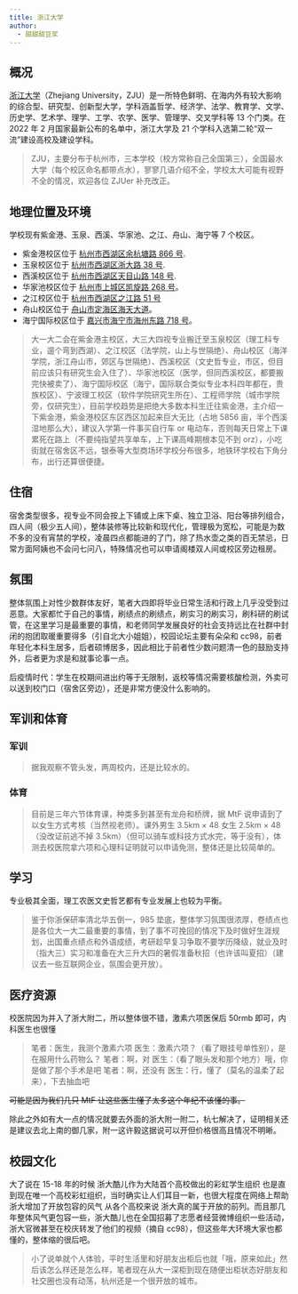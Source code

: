 ```yaml
---
title: 浙江大学
author:
  - 甜甜甜豆浆
---
```


## 概况

[浙江大学](https://www.zju.edu.cn)（Zhejiang University，ZJU）是一所特色鲜明、在海内外有较大影响的综合型、研究型、创新型大学，学科涵盖哲学、经济学、法学、教育学、文学、历史学、艺术学、理学、工学、农学、医学、管理学、交叉学科等 13 个门类。在 2022 年 2 月国家最新公布的名单中，浙江大学及 21 个学科入选第二轮“双一流”建设高校及建设学科。

> ZJU，主要分布于杭州市，三本学校（校方常称自己全国第三），全国最水大学（每个校区命名都带点水），寥寥几语介绍不全，学校太大可能有视野不全的情况，欢迎各位 ZJUer 补充改正。

## 地理位置及环境

学校现有紫金港、玉泉、西溪、华家池、之江、舟山、海宁等 7 个校区。

- 紫金港校区位于 [杭州市西湖区余杭塘路 866 号](https://amap.com/place/B0FFF5UEF2).
- 玉泉校区位于 [杭州市西湖区浙大路 38 号](https://amap.com/place/B023B02GYJ).
- 西溪校区位于 [杭州市西湖区天目山路 148 号](https://amap.com/place/B0FFF5UGK4).
- 华家池校区位于 [杭州市上城区凯旋路 268 号](https://amap.com/place/B0FFF647JI)。
- 之江校区位于 [杭州市西湖区之江路 51 号](https://amap.com/place/B0FFFDSZKV)
- 舟山校区位于 [舟山市定海区海天大道](https://amap.com/place/B024464ZQI)。
- 海宁国际校区位于 [嘉兴市海宁市海州东路 718 号](https://amap.com/place/B0FFGKMBM1)。

>大一大二会在紫金港主校区，大三大四视专业搬迁至玉泉校区（理工科专业，遛个弯到西湖）、之江校区（法学院，山上与世隔绝）、舟山校区（海洋学院，浙江舟山市，郊区与世隔绝）、西溪校区（文史哲专业，市区，但目前应该只有研究生会入住了）、华家池校区（医学，但同西溪校区，都要搬完快被卖了）、海宁国际校区（海宁，国际联合类似专业本科四年都在，贵族校区）、宁波理工校区（软件学院研究生所在）、工程师学院（城市学院旁，仅研究生），目前学校趋势是把绝大多数本科生迁往紫金港，主介绍一下紫金港，紫金港校区东区西区加起来巨大无比（占地 5856 亩，半个西溪湿地那么大），建议入学第一件事买自行车 or 电动车，否则每天日常上下课累死在路上（不要纯指望共享单车，上下课高峰期根本见不到 orz），小吃街就在宿舍区不远，银泰等大型商场环学校分布很多，地铁环学校右下角分布，出行还算很便捷。

## 住宿

宿舍类型很多，视专业不同会按上下铺或上床下桌、独立卫浴、阳台等排列组合，四人间（极少五人间），整体装修等比较新和现代化，管理极为宽松，可能是为数不多的没有宵禁的学校，凌晨四点都能进的了门，除了热水壶之类的百无禁忌，日常方面阿姨也不会问七问八，特殊情况也可以申请阁楼双人间或校区旁边租房。

## 氛围

整体氛围上对性少数群体友好，笔者大四即将毕业日常生活和行政上几乎没受到过恶意。大家都忙于自己的事情，刷绩点的刷绩点，刷实习的刷实习，刷科研的刷试管，在这里学习是最重要的事情，和老师同学发展良好的社会支持远比在社群中封闭的抱团取暖重要得多（引自北大小姐姐），校园论坛主要有朵朵和 cc98，前者年轻化本科生居多，后者硕博居多，因此相比于前者性少数问题清一色的鼓励支持外，后者更为求是和就事论事一点。

后疫情时代：学生在校期间进出约等于无限制，返校等情况需要核酸检测，外卖可以送到校门口（宿舍区旁边），还是非常方便没什么影响的。

## 军训和体育

### 军训

>据我观察不管头发，两周校内，还是比较水的。

### 体育

>目前是三年六节体育课，种类多到甚至有龙舟和桥牌，据 MtF 说申请到了以女生方式考核（当然视老师）。课外男生 3.5km × 48 女生 2.5km × 48（没改证前逃不掉 3.5km）（但可以骑车或科技方式水完，等于没有），体测去校医院拿六项和心理科证明就可以申请免测，整体还是比较简单的。

## 学习

专业极其全面，理工农医文史哲艺都有专业发展上也较为平衡。

> 鉴于你浙保研率清北华五倒一，985 垫底，整体学习氛围很浓厚，卷绩点也是各位大一大二最重要的事情，到了事不可挽回的情况下及时做好生涯规划，出国重点绩点和外语成绩，考研趁早复习争取不要学历降级，就业及时（指大三）实习和准备在大三升大四的暑假准备秋招（也许该叫夏招）（建议去一些互联网企业，氛围会更开放）。

## 医疗资源

校医院因为并入了浙大附二，所以整体很不错，激素六项医保后 50rmb 即可，内科医生也很懂

   >笔者：医生，我测个激素六项
   >医生：激素六项？（看了眼挂号单性别），是在服用什么药物么？
   >笔者：啊，对
   >医生：（看了眼头发和那个地方）哦，你是做了那个手术是吧
   >笔者：啊，还没有
   >医生：行，懂了（莫名的温柔了起来），下去抽血吧

~~可能是因为我们几只 MtF 让这些医生懂了太多这个年纪不该懂的事。~~

除此之外如有大一点的情况就要去外面的浙大附一附二，杭七解决了，证明相关还是建议去北上南的御几家，附一这许毅这据说可以开但价格很高且情况不明晰。

## 校园文化

大了说在 15-18 年的时候 浙大酷儿作为大陆首个高校做出的彩虹学生组织 也是直到现在唯一个高校彩虹组织，当时确实让人们耳目一新，也很大程度在网络上帮助浙大增加了开放包容的风气 从各个高校来说 浙大真的属于开放的前列。而且那几年整体风气更包容一些，浙大酷儿也在全国招募了志愿者经营微博组织一些活动，浙大官微甚至在校庆转发了他们的视频（摘自 cc98），但这些年大环境大家也都懂的，整体缩的很后吧。

>小了说单就个人体验，平时生活里和好朋友出柜后也就「哦，原来如此」然后该怎么样还是怎么样，笔者现在从大一深柜到现在随便出柜状态好朋友和社交圈也没有动荡，杭州还是一个很开放的城市。
